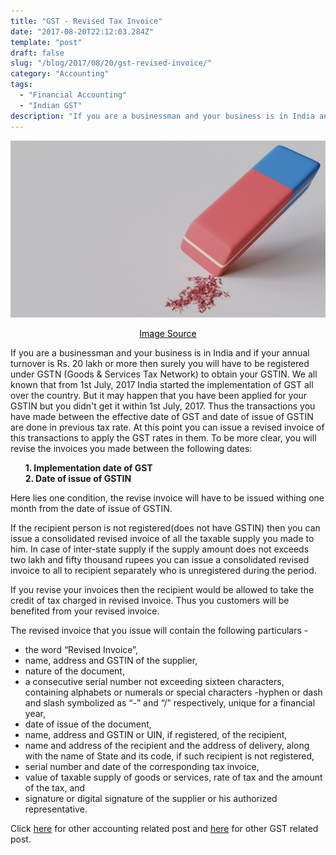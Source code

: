 ```yaml
---
title: "GST - Revised Tax Invoice"
date: "2017-08-20T22:12:03.284Z"
template: "post"
draft: false
slug: "/blog/2017/08/20/gst-revised-invoice/"
category: "Accounting"
tags:
  - "Financial Accounting"
  - "Indian GST"
description: "If you are a businessman and your business is in India and if your annual turnover is Rs. 20 lakh or more then surely you will have to be registered under GSTN (Goods & Services Tax Network) to obtain your GSTIN."
---
```


![GST - Revised Tax Invoice](/media/pixabay/gst-revised-invoice.jpg "GST - Revised Tax Invoice")
[<center><span style="color:black">Image Source</span></center>](https://pixabay.com/photos/eraser-abrasion-stationery-office-3822402/)

If you are a businessman and your business is in India and if your annual turnover is Rs. 20 lakh or more then surely you will have to be registered under GSTN (Goods & Services Tax Network) to obtain your GSTIN. We all known that from 1st July, 2017 India started the implementation of GST all over the country. But it may happen that you have been applied for your GSTIN but you didn't get it within 1st July, 2017. Thus the transactions you have made between the effective date of GST and date of issue of GSTIN are done in previous tax rate. At this point you can issue a revised invoice of this transactions to apply the GST rates in them. To be more clear, you will revise the invoices you made between the following dates:

&nbsp;&nbsp;&nbsp;&nbsp;&nbsp;&nbsp;**1. Implementation date of GST**  
&nbsp;&nbsp;&nbsp;&nbsp;&nbsp;&nbsp;**2. Date of issue of GSTIN**

Here lies one condition, the revise invoice will have to be issued withing one month from the date of issue of GSTIN.

If the recipient person is not registered(does not have GSTIN) then you can issue a consolidated revised invoice of all the taxable supply you made to him.
In case of inter-state supply if the supply amount does not exceeds two lakh and fifty thousand rupees you can issue a consolidated revised invoice to all to recipient separately who is unregistered during the period.

If you revise your invoices then the recipient would be allowed to take the credit of tax charged in revised invoice. Thus you customers will be benefited from your revised invoice.

The revised invoice that you issue will contain the following particulars -

* the word “Revised Invoice”,
* name, address and GSTIN of the supplier,
* nature of the document,
* a consecutive serial number not exceeding sixteen characters, containing alphabets or numerals or special characters -hyphen or dash and slash symbolized as “-” and “/” respectively, unique for a financial year,
* date of issue of the document,
* name, address and GSTIN or UIN, if registered, of the recipient,
* name and address of the recipient and the address of delivery, along with the name of State and its code, if such recipient is not registered,
* serial number and date of the corresponding tax invoice,
* value of taxable supply of goods or services, rate of tax and the amount of the tax, and
* signature or digital signature of the supplier or his authorized representative.

Click [here](https://www.nahidsaikat.com/category/accounting/ "Accounting Post") for other accounting related post and [here](https://www.nahidsaikat.com/tag/indian-gst/ "Indian GST") for other GST related post.
